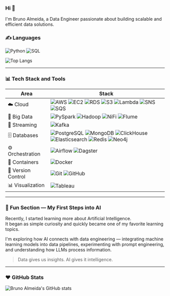 ### Hi 👋

I'm Bruno Almeida, a Data Engineer passionate about building scalable and efficient data solutions.

### ✍️ Languages

![Python](https://img.shields.io/badge/-Python-2b5b83?style=flat&logo=python&logoColor=ffdf76)
![SQL](https://img.shields.io/badge/-SQL-316192?style=flat&logo=postgresql&logoColor=white)

![Top Langs](https://github-readme-stats.vercel.app/api/top-langs/?username=Bruno-Henrique-Almeida&layout=compact&hide=html,css,jupyter%20notebook)

---

### 📊 Tech Stack and Tools

| Area | Stack |
| ---- | ------ |
| ☁️ Cloud | ![AWS](https://img.shields.io/badge/AWS-FF9900?style=flat&logo=amazonaws&logoColor=white) ![EC2](https://img.shields.io/badge/EC2-FF9900?style=flat&logo=amazon-ec2&logoColor=white) ![RDS](https://img.shields.io/badge/RDS-527FFF?style=flat&logo=amazonrds&logoColor=white) ![S3](https://img.shields.io/badge/S3-569A31?style=flat&logo=amazons3&logoColor=white) ![Lambda](https://img.shields.io/badge/Lambda-F7A81B?style=flat&logo=awslambda&logoColor=white) ![SNS](https://img.shields.io/badge/SNS-FF9900?style=flat&logo=amazonaws&logoColor=white) ![SQS](https://img.shields.io/badge/SQS-232F3E?style=flat&logo=amazonaws&logoColor=white) |
| 🧠 Big Data | ![PySpark](https://img.shields.io/badge/PySpark-e25a1c?style=flat&logo=apachespark&logoColor=white) ![Hadoop](https://img.shields.io/badge/Hadoop-ffcc00?style=flat&logo=apachehadoop&logoColor=black) ![NiFi](https://img.shields.io/badge/NiFi-3a9bdc?style=flat&logo=apache&logoColor=white) ![Flume](https://img.shields.io/badge/Flume-0b5b8a?style=flat&logo=apache&logoColor=white) |
| 🔄 Streaming | ![Kafka](https://img.shields.io/badge/Kafka-231F20?style=flat&logo=apachekafka&logoColor=white) |
| 🗄 Databases | ![PostgreSQL](https://img.shields.io/badge/PostgreSQL-316192?style=flat&logo=postgresql&logoColor=white) ![MongoDB](https://img.shields.io/badge/MongoDB-4DB33D?style=flat&logo=mongodb&logoColor=white) ![ClickHouse](https://img.shields.io/badge/ClickHouse-FFCC00?style=flat&logo=clickhouse&logoColor=black) ![Elasticsearch](https://img.shields.io/badge/Elasticsearch-005571?style=flat&logo=elasticsearch&logoColor=white) ![Redis](https://img.shields.io/badge/Redis-D82C20?style=flat&logo=redis&logoColor=white) ![Neo4j](https://img.shields.io/badge/Neo4j-008CC1?style=flat&logo=neo4j&logoColor=white) |
| ⚙️ Orchestration | ![Airflow](https://img.shields.io/badge/Airflow-017CEE?style=flat&logo=apacheairflow&logoColor=white) ![Dagster](https://img.shields.io/badge/Dagster-FF6F61?style=flat&logo=dagster&logoColor=white) |
| 🐳 Containers | ![Docker](https://img.shields.io/badge/Docker-2496ED?style=flat&logo=docker&logoColor=white) |
| 🔧 Version Control | ![Git](https://img.shields.io/badge/Git-F05032?style=flat&logo=git&logoColor=white) ![GitHub](https://img.shields.io/badge/GitHub-181717?style=flat&logo=github&logoColor=white) |
| 📊 Visualization | ![Tableau](https://img.shields.io/badge/Tableau-E97627?style=flat&logo=tableau&logoColor=white) |


---

### 🤖 Fun Section — My First Steps into AI

Recently, I started learning more about Artificial Intelligence.  
It began as simple curiosity and quickly became one of my favorite learning topics.

I'm exploring how AI connects with data engineering — integrating machine learning models into data pipelines, experimenting with prompt engineering, and understanding how LLMs process information.

> Data gives us insights. AI gives it intelligence.

---

### ❤️ GitHub Stats

![Bruno Almeida's GitHub stats](https://github-readme-stats.vercel.app/api?username=Bruno-Henrique-Almeida&show_icons=true&theme=default)
